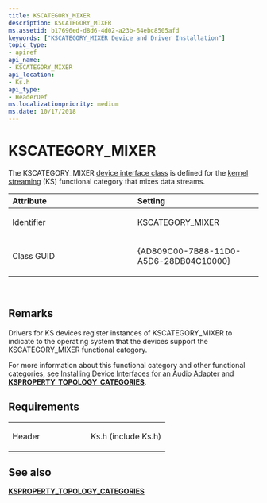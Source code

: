 ```yaml
---
title: KSCATEGORY_MIXER
description: KSCATEGORY_MIXER
ms.assetid: b17696ed-d8d6-4d02-a23b-64ebc8505afd
keywords: ["KSCATEGORY_MIXER Device and Driver Installation"]
topic_type:
- apiref
api_name:
- KSCATEGORY_MIXER
api_location:
- Ks.h
api_type:
- HeaderDef
ms.localizationpriority: medium
ms.date: 10/17/2018
---
```


# KSCATEGORY_MIXER


The KSCATEGORY_MIXER [device interface class](https://msdn.microsoft.com/library/windows/hardware/ff541339) is defined for the [kernel streaming](https://msdn.microsoft.com/library/windows/hardware/ff568277) (KS) functional category that mixes data streams.

<table>
<colgroup>
<col width="50%" />
<col width="50%" />
</colgroup>
<thead>
<tr class="header">
<th align="left">Attribute</th>
<th align="left">Setting</th>
</tr>
</thead>
<tbody>
<tr class="odd">
<td align="left"><p>Identifier</p></td>
<td align="left"><p>KSCATEGORY_MIXER</p></td>
</tr>
<tr class="even">
<td align="left"><p>Class GUID</p></td>
<td align="left"><p>{AD809C00-7B88-11D0-A5D6-28DB04C10000}</p></td>
</tr>
</tbody>
</table>

 

Remarks
-------

Drivers for KS devices register instances of KSCATEGORY_MIXER to indicate to the operating system that the devices support the KSCATEGORY_MIXER functional category.

For more information about this functional category and other functional categories, see [Installing Device Interfaces for an Audio Adapter](https://msdn.microsoft.com/library/windows/hardware/ff536813) and [**KSPROPERTY_TOPOLOGY_CATEGORIES**](https://msdn.microsoft.com/library/windows/hardware/ff565799).

Requirements
------------

<table>
<colgroup>
<col width="50%" />
<col width="50%" />
</colgroup>
<tbody>
<tr class="odd">
<td align="left"><p>Header</p></td>
<td align="left">Ks.h (include Ks.h)</td>
</tr>
</tbody>
</table>

## See also


[**KSPROPERTY_TOPOLOGY_CATEGORIES**](https://msdn.microsoft.com/library/windows/hardware/ff565799)

 

 






